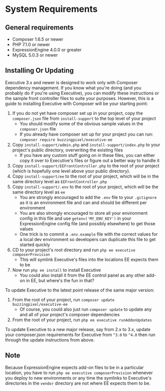 # System Requirements

## General requirements

- Composer 1.6.5 or newer
- PHP 7.1.0 or newer
- ExpressionEngine 4.0.0 or greater
- MySQL 5.0.3 or newer

## Installing Or Updating

Executive 3.x and newer is designed to work only with Composer dependency management. If you know what you're doing (and you probably do if you're using Executive), you can modify these instructions or the sample front controller files to suite your purposes. However, this is a guide to installing Executive with Composer will be your starting point:

1. If you do not yet have composer set up in your project, copy the `composer.json` file from `install-support` to the top level of your project
    - You should modify some of the obvious sample values in the `composer.json` file
    - If you already have composer set up for your project you can run: `composer require buzzingpixel/executive-ee`
2. Copy `install-support/admin.php` and `install-support/index.php` to your project's public directory, overwriting the existing files
    - If you have any custom stuff going on in these files, you can either copy it over to Executive's files or figure out a better way to handle it
3. Copy `install-support/EEFrontController.php` to the root of your project (which is hopefully one level above your public directory).
4. Copy `install-support/ee` to the root of your project, which will be in the same directory level as `EEFrontController.php`
5. Copy `install-support/.env` to the root of your project, which will be the same directory level as `ee`
    - You are strongly encouraged to add the `.env` file to your `.gitignore` as it is an environment file and can and should be different per environment
    - You are also strongly encouraged to store all your environment config in this file and use `getenv('MY_ENV_KEY')` in your ExpressionEngine config file (and possibly elsewhere) to get those values
    - One trick is to commit a `.env.example` file with the correct values for a local dev environment so developers can duplicate this file to get started quickly
6. CD to your project's root directory and run `php ee executive composerProvision`
    - This will symlink Executive's files into the locations EE expects them to be
7. Now run `php ee install` to install Executive
    - You could also install it from the EE control panel as any other add-on in EE, but where's the fun in that?

To update Executive to the latest point release of the same major version:

1. From the root of your project, run `composer update buzzingpixel/executive-ee`
    - Of course, you could also just run `composer update` to update any and all of your project's composer dependencies
2. From the root of your project, run `php ee executive runAddonUpdates`

To update Executive to a new major release, say from 2.x to 3.x, update your composer.json requirements for Executive from `^3.0` to `^4.0` then run through the update instructions from above.

## Note

Because ExpressionEngine expects add-on files to be in a particular location, you have to run `php ee executive composerProvision` whenever you deploy to new environments or any time the symlinks to Executive's directories in the `vendor` directory are not where EE expects them to be.
